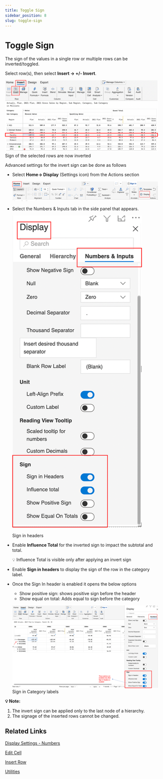 ```yaml
---
title: Toggle Sign
sidebar_position: 8
slug: toggle-sign
---
```

# Toggle Sign

The sign of the values in a single row or multiple rows can be inverted/toggled. 

Select row(s), then select **Insert  -> +/- Invert**.

![Sign of the selected rows are now inverted](/img/VisualCalculations/Sign/Sign1.png)
Sign of the selected rows are now inverted


Advanced settings for the invert sign can be done as follows

- Select **Home→ Display** (Settings icon) from the Actions section
    
    ![Untitled](/img/VisualCalculations/Sign/Sign2.png)

- Select the Numbers & Inputs tab in the side panel that appears.
    
    ![Sign in headers](/img/VisualCalculations/Sign/Sign3.png)

    Sign in headers
    
- Enable **Influence Total** for the inverted sign to impact the subtotal and total.
    
    <aside>
    💡 Influence Total is visible only after applying an invert sign
    
    </aside>
    
- Enable **Sign in headers** to display the sign of the row in the category label.
- Once the Sign In header is enabled it opens the below options
    - Show positive sign: shows positive sign before the header
    - Show equal on total: Adds equal to sign before the category
    
    ![Sign in Category labels](/img/VisualCalculations/Sign/Sign4.png)
    Sign in Category labels
    

**💡 Note:** 
1. The invert sign can be applied only to the last node of a hierarchy. 
2. The signage of the inserted rows cannot be changed.


## Related Links

[Display Settings - Numbers](/settings/display-settings---numbers)

[Edit Cell ](/visual/Editcell)

[Insert Row](/visual/insert-row)

[Utilities](/settings/utilities)
